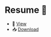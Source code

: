# Resume :page_facing_up:
* :eyes: [View](https://github.com/IvanSemin33/resume/blob/master/Resume.pdf)
* :inbox_tray: [Download](https://github.com/IvanSemin33/resume/raw/master/Resume.pdf)
